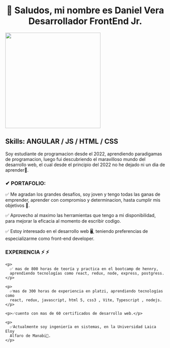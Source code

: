 <div>
  <h1 style="text-align: center">
    👋 Saludos, mi nombre es Daniel Vera Desarrollador FrontEnd Jr.
  </h1>
  <img style=""
    src="https://media.giphy.com/media/f3iwJFOVOwuy7K6FFw/giphy.gif"
    width="300"
  />
  <h2>Skills: ANGULAR / JS / HTML / CSS</h2>
  <p>
    Soy estudiante de programacion desde el 2022, aprendiendo paradigamas de
    programacion, luego fui descubriendo el maravilloso mundo del desarrollo
    web, el cual desde el principio del 2022 no he dejado ni un dia de
    aprender💪.
  </p>

  <h3>✔ PORTAFOLIO:</h3>
  <p>
    ✅ Me agradan los grandes desafíos, soy joven y tengo todas las ganas de
    emprender, aprender con compromiso y determinacion, hasta cumplir mis
    objetivos 🚀.
  </p>
  <p>
    ✅ Aprovecho al maximo las herramientas que tengo a mi disponibilidad, para
    mejorar la eficacia al momento de escribir codigo.
  </p>
  <p>
    ✅ Estoy interesado en el desarrollo web 🖥️, teniendo preferencias de
    especializarme como front-end developer.
  </p>

  <h3>EXPERIENCIA ⚡ ⚡</h3>
  
    <p>
      ✅ mas de 800 horas de teoría y practica en el bootcamp de hennry,
      aprendiendo tecnologías como react, redux, node, express, postgress.
    </p>

    <p>
      ✅mas de 300 horas de experiencia en platzi, aprendiendo tecnologías como
      react, redux, javascript, html 5, css3 , Vite, Typescript , nodejs.
    </p>

    <p>✅cuento con mas de 60 certificados de desarrollo web.</p>

    <p>
      ✅Actualmente soy ingeniería en sistemas, en la Universidad Laica Eloy
      Alfaro de Manabi🚀.
    </p>
  
</div>
